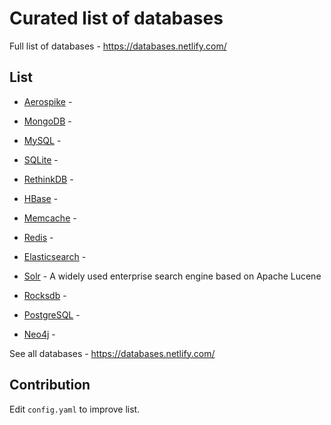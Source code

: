 # Curated list of databases

Full list of databases - https://databases.netlify.com/

## List

* [Aerospike]() - 

* [MongoDB](https://www.mongodb.com/) - 

* [MySQL]() - 

* [SQLite]() - 

* [RethinkDB]() - 

* [HBase](http://hbase.apache.org/) - 

* [Memcache]() - 

* [Redis]() - 

* [Elasticsearch]() - 

* [Solr](http://lucene.apache.org/solr/) - A widely used enterprise search engine based on Apache Lucene

* [Rocksdb]() - 

* [PostgreSQL]() - 

* [Neo4j](https://neo4j.com/) - 


See all databases - https://databases.netlify.com/

## Contribution

Edit `config.yaml` to improve list.
